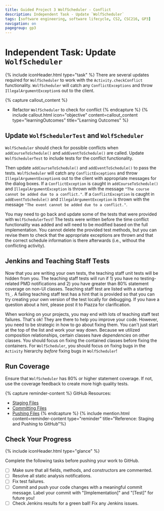 ```yaml
---
title: Guided Project 3 WolfScheduler - Conflict
description: Independent Task - Update `WolfScheduler`
tags: [software engineering, software lifecycle, CS2, CSC216, GP3]
navigation: on
pagegroup: gp3
---
```

# Independent Task: Update `WolfScheduler`
{% include iconHeader.html type="task" %}
There are several updates required for `WolfScheduler` to work with the `Activity.checkConflict` functionality.  `WolfScheduler` will catch any `ConflictExceptions` and throw `IllegalArgumentException`s out to the client. 

{% capture callout_content %}
  * Refactor `WolfScheduler` to check for conflict
{% endcapture %}
{% include callout.html icon="objective" content=callout_content type="learningOutcomes" title="Learning Outcomes" %}

## Update `WolfSchedulerTest` and `WolfScheduler`
`WolfScheduler` should check for possible conflicts when `addCourseToSchedule()` and `addEventToSchedule()` are called.  Update `WolfSchedulerTest` to include tests for the conflict functionality.  

Then update `addCourseToSchedule()` and `addEventToSchedule()` to pass the tests.  `WolfScheduler` will catch any `ConflictExceptions` and throw `IllegalArgumentException`s out to the client with appropriate messages for the dialog boxes.  If a `ConflictException` is caught in `addCourseToSchedule()` and `IllegalArgumentException` is thrown with the message `"The course cannot be added due to a conflict."`.  If a `ConflictException` is caught in `addEventToSchedule()` and `IllegalArgumentException` is thrown with the message `"The event cannot be added due to a conflict."`.  

You may need to go back and update some of the tests that were provided with `WolfSchedulerTest`!  The tests were written before the time conflict functionality was added and will need to be modified based on the full implementation.  You cannot delete the provided test methods, but you can revise them to check that the appropriate exceptions are thrown and that the correct schedule information is there afterwards (i.e., without the conflicting activity).

## Jenkins and Teaching Staff Tests
Now that you are writing your own tests, the teaching staff unit tests will be hidden from you.  The teaching staff tests will run if 1) you have no testing-related PMD notifications and 2) you have greater than 80% statement coverage on non-UI classes.  Teaching staff test are listed with a starting `TS_`.  A failing teaching staff test has a hint that is provided so that you can try creating your own version of the test locally for debugging.  If you have a question about a hint, please post it to Piazza for clarification.

When working on your projects, you may end with lots of teaching staff test failures.  That's ok!  They are there to help you improve your code.  However, you need to be strategic in how to go about fixing them.  You can't just start at the top of the list and work your way down.  Because we utilized composition relationships, certain classes have *dependencies* on other classes.  You should focus on fixing the contained classes before fixing the containers.  For `WolfScheduler`, you should focus on fixing bugs in the `Activity` hierarchy *before* fixing bugs in `WolfScheduler`!  


## Run Coverage
Ensure that `WolfScheduler` has 80% or higher statement coverage.  If not, use the coverage feedback to create more high quality tests.

{% capture reminder-content %} 
GitHub Resources:

  * [Staging Files](https://pages.github.ncsu.edu/engr-csc-software-development/practices-tools/git/git-staging)
  * [Committing Files](https://pages.github.ncsu.edu/engr-csc-software-development/practices-tools/git/git-commit)
  * [Pushing Files](https://pages.github.ncsu.edu/engr-csc-software-development/practices-tools/git/git-push)
{% endcapture %} {% include mention.html content=reminder-content type="reminder" title="Reference: Staging and Pushing to GitHub"%} 
## Check Your Progress
{% include iconHeader.html type="glance" %}

Complete the following tasks before pushing your work to GitHub.

  - [ ] Make sure that all fields, methods, and constructors are commented.
  - [ ] Resolve all static analysis notifications.
  - [ ] Fix test failures.
  - [ ] Commit and push your code changes with a meaningful commit message.  Label your commit with "[Implementation]" and "[Test]" for future you!
  - [ ] Check Jenkins results for a green ball!  Fix any Jenkins issues.